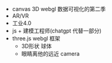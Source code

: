 - canvas 3D webgl 数据可视化的第二季
- AR/VR
- 工业4.0
- js + 建模工程师(chatgpt 代替一部分)
-  three.js webgl 框架
    - 3D形状  球体
    - 眼睛离他的远近 camera  